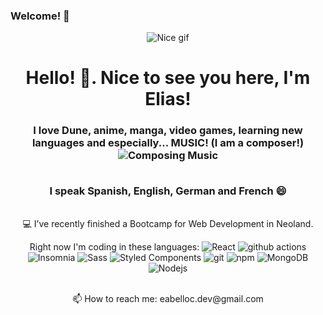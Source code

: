 ### Welcome! 👋

<!--
**eabelloc/eabelloc** is a ✨ _special_ ✨ repository because its `README.md` (this file) appears on your GitHub profile.

Here are some ideas to get you started:

- 🔭 I’m currently working on ...
- 🌱 I’m currently learning ...
- 👯 I’m looking to collaborate on ...
- 🤔 I’m looking for help with ...
- 💬 Ask me about ...
- 📫 How to reach me: ...
- 😄 Pronouns: ...
- ⚡ Fun fact: ...
-->
<div align="center"><img alt="Nice gif" src="https://media.giphy.com/media/huyVJYSKcArLiu8J5g/giphy.gif"/></div>
<h1 align="center">Hello! 👋. Nice to see you here, I'm Elias!</h1>
<h3 align="center">I love Dune, anime, manga, video games, learning new languages and especially... MUSIC! (I am a composer!)</br>
<img alt="Composing Music" src="https://media.giphy.com/media/Yl5nlnrtpQIrI1AfhD/giphy.gif"/>

</br>I speak Spanish, English, German and French 😄
</h3>

</br>
<div align="center">
 💻 I’ve recently finished a Bootcamp for Web Development in Neoland.
<p>Right now I'm coding in these languages: 
<img alt="React" src="https://img.shields.io/badge/-React-45b8d8?style=flat-square&logo=react&logoColor=white"/>
  <img alt="github actions" src="https://img.shields.io/badge/-Github_Actions-2088FF?style=flat-square&logo=github-actions&logoColor=white"/>
  <img alt="Insomnia" src="https://img.shields.io/badge/-Insomnia-5849BE?style=flat-square&logo=insomnia&logoColor=white"/>
  <img alt="Sass" src="https://img.shields.io/badge/-Sass-CC6699?style=flat-square&logo=sass&logoColor=white"/>
  <img alt="Styled Components" src="https://img.shields.io/badge/-Styled_Components-db7092?style=flat-square&logo=styled-components&logoColor=white"/>
  <img alt="git" src="https://img.shields.io/badge/-Git-F05032?style=flat-square&logo=git&logoColor=white"/>
  <img alt="npm" src="https://img.shields.io/badge/-NPM-CB3837?style=flat-square&logo=npm&logoColor=white"/>
  <img alt="MongoDB" src="https://img.shields.io/badge/-MongoDB-13aa52?style=flat-square&logo=mongodb&logoColor=white"/>
  <img alt="Nodejs" src="https://img.shields.io/badge/-Nodejs-43853d?style=flat-square&logo=Node.js&logoColor=white"/></p>
  </br>
📫 How to reach me: eabelloc.dev@gmail.com
 </div>

